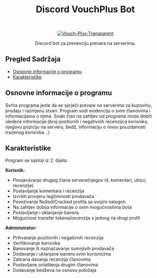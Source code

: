 <h1 align="center"> Discord VouchPlus Bot </h1> <br>
<p align="center">
  <a href='https://postimg.cc/CRD1S5TC' target='_blank'><img src='https://i.postimg.cc/CRD1S5TC/Vouch-Plus-Transparent.png' border='0' alt='Vouch-Plus-Transparent'/></a>
    
  </a>
</p>

<p align="center">
  Discord bot za prevenciju prevara na serverima.
</p>


<!-- START doctoc generated TOC please keep comment here to allow auto update -->
<!-- DON'T EDIT THIS SECTION, INSTEAD RE-RUN doctoc TO UPDATE -->
## Pregled Sadržaja

- [Osnovne informacije o programu](#osnovne)
- [Karakteristike](#karakteristike)

<!-- END doctoc generated TOC please keep comment here to allow auto update -->

## Osnovne informacije o programu

Svrha programa jeste da se sprječi prevare na serverima za kupovinu, prodaju i razmjenu stvari. Program vodi evidenciju o svim članovima i informacijama o njima. Svaki član na zahtjev od programa moze dobiti
sledeće informacije:(broj pozitivnih i negativnih recenzijca korisnika, njegovu poziciju na serveru, bedž, informaciju o nivou pouzdanosti trazenog korisnika...)


## Karakteristike

Program se sastoji iz 2. dijela: 

**Korisnik:**

* Provjeravanje drugog člana servera(njegov id, komentari, utisci, recenzije)
* Postavljanje komentara i recenzija
* Izvršiti provjeru legitimnosti prodavača
* Povezivanje Nulled/Cracked profila sa svojim nalogon
* Na zahtjev dobija informacije o svim mogućnostima bota
* Postavljanje i uklanjanje banera
* Mogućnost transfer tokena/recenzija s jednog na drugi profil

**Administrator:**

* Prihvatanje pozitivnih i negativnih recenzija
* Verifikovanje korisnika
* Banovanje ili naznačavanje sumnjivih prodavača
* Dodavanje i uklanjane banera svim korisnicima
* Zabrana davanja recenzija članovima
* Postavljane ovlaštenja drugim članovima
* Dodavanje bedževa na osnovu položaja


